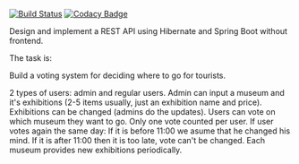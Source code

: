 [![Build Status](https://travis-ci.com/lampovachan/Exhibition-Spring.svg?branch=master)](https://travis-ci.com/lampovachan/Exhibition-Spring)
[![Codacy Badge](https://app.codacy.com/project/badge/Grade/25819972efac4941a1eeb6a4609176ac)](https://www.codacy.com/gh/lampovachan/Exhibition-Spring/dashboard?utm_source=github.com&amp;utm_medium=referral&amp;utm_content=lampovachan/Exhibition-Spring&amp;utm_campaign=Badge_Grade)

Design and implement a REST API using Hibernate and Spring Boot without frontend.

The task is:

Build a voting system for deciding where to go for tourists.

2 types of users: admin and regular users.
Admin can input a museum and it's exhibitions (2-5 items usually, just an exhibition name and price).
Exhibitions can be changed (admins do the updates).
Users can vote on which museum they want to go.
Only one vote counted per user.
If user votes again the same day:
If it is before 11:00 we asume that he changed his mind.
If it is after 11:00 then it is too late, vote can't be changed.
Each museum provides new exhibitions periodically.
